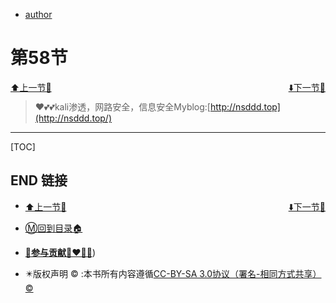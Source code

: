 + [author](https://github.com/3293172751/cs-awesome-Block_Chain)

# 第58节

<div><a href = '57.md' style='float:left'>⬆️上一节🔗</a><a href = '59.md' style='float: right'>⬇️下一节🔗</a></div>
<br>

> ❤️💕💕kali渗透，网路安全，信息安全Myblog:[http://nsddd.top](http://nsddd.top/)

---
[TOC]





## END 链接
<ul><li><div><a href = '57.md' style='float:left'>⬆️上一节🔗</a><a href = '59.md' style='float: right'>⬇️下一节🔗</a></div></li></ul>

+ [Ⓜ️回到目录🏠](../README.md)

+ [**🫵参与贡献💞❤️‍🔥💖**](https://nsddd.top/archives/contributors))

+ ✴️版权声明 &copy; :本书所有内容遵循[CC-BY-SA 3.0协议（署名-相同方式共享）&copy;](http://zh.wikipedia.org/wiki/Wikipedia:CC-by-sa-3.0协议文本) 

